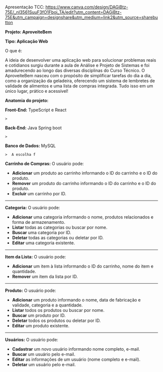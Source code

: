 Apresentação TCC:
https://www.canva.com/design/DAGiBtz-75E/_nI3561SuuF3fO1Fboi_TA/edit?utm_content=DAGiBtz-75E&utm_campaign=designshare&utm_medium=link2&utm_source=sharebutton

**Projeto: AproveiteBem** 

**Tipo: Aplicação Web** 

O que é: 

A ideia de desenvolver uma aplicação web para solucionar problemas reais e cotidianos surgiu durante a aula de Análise e Projeto de Sistemas e foi amadurecendo ao longo das diversas disciplinas do Curso Técnico. O AproveiteBem nasceu com o propósito de simplificar tarefas do dia a dia, como a organização da geladeira, oferecendo um sistema de lembretes de validade de alimentos e uma lista de compras integrada. Tudo isso em um único lugar, prático e acessível! 

**Anatomia do projeto:**  

**Front-End:** TypeScript e React 
	
 	>  

**Back-End:** Java Spring boot 

	> 

**Banco de Dados:** MySQL 

	>  A escolha f

 **Carrinho de Compras:** O usuário pode:  

- **Adicionar** um produto ao carrinho informando o ID do carrinho e o ID do produto.  
- **Remover** um produto do carrinho informando o ID do carrinho e o ID do produto.  
- **Excluir** um carrinho por ID.  

---  

**Categoria:** O usuário pode:  

- **Adicionar** uma categoria informando o nome, produtos relacionados e forma de armazenamento.  
- **Listar** todas as categorias ou buscar por nome.  
- **Buscar** uma categoria por ID.  
- **Deletar** todas as categorias ou deletar por ID.  
- **Editar** uma categoria existente.  

---  

**Item da Lista:** O usuário pode:  

- **Adicionar** um item à lista informando o ID do carrinho, nome do item e quantidade.  
- **Remover** um item da lista por ID.  

---  

**Produto:** O usuário pode:  

- **Adicionar** um produto informando o nome, data de fabricação e validade, categoria e a quantidade.  
- **Listar** todos os produtos ou buscar por nome.  
- **Buscar** um produto por ID.  
- **Deletar** todos os produtos ou deletar por ID.  
- **Editar** um produto existente.  

---  

**Usuários:** O usuário pode:  

- **Cadastrar** um novo usuário informando nome completo, e-mail.
- **Buscar** um usuário pelo e-mail.  
- **Editar** as informações de um usuário (nome completo e e-mail).  
- **Deletar** um usuário pelo e-mail.  
